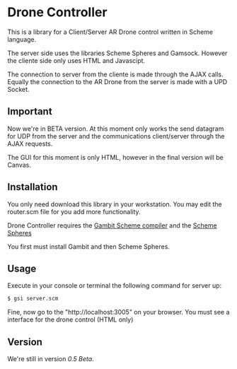 # Drone Controller
This is a library for a Client/Server AR Drone control written in Scheme language.

The server side uses the libraries Scheme Spheres and Gamsock. However the cliente side only uses HTML and Javascipt.

The connection to server from the cliente is made through the AJAX calls. Equally the connection to the AR Drone from the server is made with a UPD Socket.
## Important
Now we're in BETA version.
At this moment only works the send datagram for UDP from the server and the communications client/server through the AJAX requests.

The GUI for this moment is only HTML, however in the final version will be Canvas.
## Installation
You only need download this library in your workstation. You may edit the router.scm file for you add more functionality.

Drone Controller requires the [Gambit Scheme compiler](http://gambitscheme.org) and the [Scheme Spheres](https://github.com/fourthbit/spheres)

You first must install Gambit and then Scheme Spheres.
## Usage
Execute in your console or terminal the following command for server up:
```sh
$ gsi server.scm
```
Fine, now go to the "http://localhost:3005" on your browser.
You must see a interface for the drone control (HTML only)

## Version
We're still in version *0.5 Beta*.